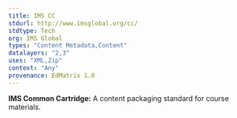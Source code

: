 ```yaml
---
title: IMS CC
stdurl: http://www.imsglobal.org/cc/
stdtype: Tech
org: IMS Global
types: "Content Metadata,Content"
datalayers: "2,3"
uses: "XML,Zip"
context: "Any"
provenance: EdMatrix 1.0
---
```

**IMS Common Cartridge:** A content packaging standard for course materials.
